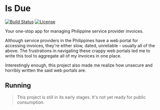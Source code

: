 # Is Due

[![Build Status](https://img.shields.io/circleci/project/devcsrj/is-due.svg)]()
[![License](https://img.shields.io/github/license/devcsrj/is-due.svg)]()

Your one-stop app for managing Philippine service provider invoices.

Although service providers in the Philippines have a web portal for accessing invoices, they're either slow, dated, unreliable - usually all of the above. The frustrations in navigating these crappy web portals led me to write this tool to aggregate all of my invoices in one place.

Interestingly enough, this project also made me realize how unsecure and horribly written the said web portals are.

## Running

> This project is still in its early stages. It's not yet ready for public consumption.
